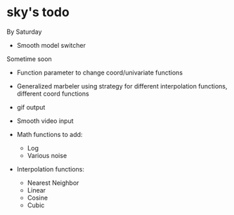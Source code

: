 sky's todo
========
By Saturday

+ Smooth model switcher

Sometime soon
+ Function parameter to change coord/univariate functions
+ Generalized marbeler using strategy for different interpolation functions, different coord functions
+ gif output
+ Smooth video input

+ Math functions to add:
  + Log
  + Various noise

+ Interpolation functions:
  + Nearest Neighbor
  + Linear
  + Cosine
  + Cubic